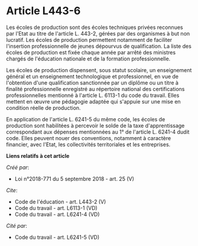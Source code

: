 # Article L443-6

Les écoles de production sont des écoles techniques privées reconnues par l'Etat au titre de l'article L. 443-2, gérées par
des organismes à but non lucratif. Les écoles de production permettent notamment de faciliter l'insertion professionnelle de
jeunes dépourvus de qualification. La liste des écoles de production est fixée chaque année par arrêté des ministres chargés
de l'éducation nationale et de la formation professionnelle. 

Les écoles de production dispensent, sous statut scolaire, un enseignement général et un enseignement technologique et
professionnel, en vue de l'obtention d'une qualification sanctionnée par un diplôme ou un titre à finalité professionnelle
enregistré au répertoire national des certifications professionnelles mentionné à l'article L. 6113-1 du code du travail.
Elles mettent en œuvre une pédagogie adaptée qui s'appuie sur une mise en condition réelle de production. 

En application de l'article L. 6241-5 du même code, les écoles de production sont habilitées à percevoir le solde de la taxe
d'apprentissage correspondant aux dépenses mentionnées au 1° de l'article L. 6241-4 dudit code. Elles peuvent nouer des
conventions, notamment à caractère financier, avec l'Etat, les collectivités territoriales et les entreprises.

**Liens relatifs à cet article**

_Créé par_:

  - Loi n°2018-771 du 5 septembre 2018 - art. 25 (V)

_Cite_:

  - Code de l'éducation - art. L443-2 (V)
  - Code du travail - art. L6113-1 (VD)
  - Code du travail - art. L6241-4 (VD)

_Cité par_:

  - Code du travail - art. L6241-5 (VD)

